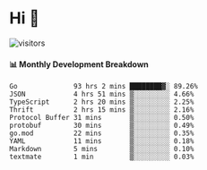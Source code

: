 # Hi 👋
 
![visitors](https://visitor-badge.glitch.me/badge?page_id=sorcererxw.sorcererx)

#### 📊 Monthly Development Breakdown

<!--START_SECTION:waka-->
```text
Go              93 hrs 2 mins ████████▓░ 89.26%
JSON            4 hrs 51 mins ▒░░░░░░░░░ 4.66%
TypeScript      2 hrs 20 mins ▒░░░░░░░░░ 2.25%
Thrift          2 hrs 15 mins ▒░░░░░░░░░ 2.16%
Protocol Buffer 31 mins       ▒░░░░░░░░░ 0.50%
protobuf        30 mins       ▒░░░░░░░░░ 0.49%
go.mod          22 mins       ▒░░░░░░░░░ 0.35%
YAML            11 mins       ▒░░░░░░░░░ 0.18%
Markdown        5 mins        ▒░░░░░░░░░ 0.10%
textmate        1 min         ▒░░░░░░░░░ 0.03%
```
<!--END_SECTION:waka-->
